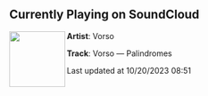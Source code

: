## Currently Playing on SoundCloud

[<img align="left" width="100" src="https://i1.sndcdn.com/artworks-V0sBogCYX36Yg2B3-BFO7mg-t500x500.jpg">](https://soundcloud.com/vorso/palindromes?in=radaarshow/sets/release-radaar-1)

**Artist**: Vorso 

**Track**: Vorso —  Palindromes

Last updated at 10/20/2023 08:51
